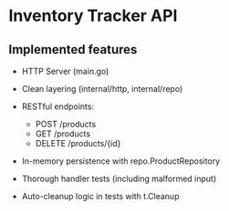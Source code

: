 # Inventory Tracker API

## Implemented features

- HTTP Server (main.go)
- Clean layering (internal/http, internal/repo)
- RESTful endpoints:

  - POST /products
  - GET /products
  - DELETE /products/{id}

- In-memory persistence with repo.ProductRepository
- Thorough handler tests (including malformed input)
- Auto-cleanup logic in tests with t.Cleanup
